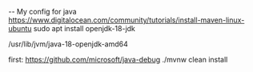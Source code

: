 -- My config for java
https://www.digitalocean.com/community/tutorials/install-maven-linux-ubuntu
sudo apt install openjdk-18-jdk

/usr/lib/jvm/java-18-openjdk-amd64

first: https://github.com/microsoft/java-debug
./mvnw clean install
